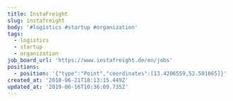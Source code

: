 ```yaml
---
title: InstaFreight
slug: instafreight
body: '#logistics #startup #organization'
tags:
  - logistics
  - startup
  - organization
job_board_url: 'https://www.instafreight.de/en/jobs'
positions:
  - position: '{"type":"Point","coordinates":[13.4206559,52.501065]}'
created_at: '2018-06-21T18:13:15.449Z'
updated_at: '2019-06-16T10:36:09.735Z'
---
```


